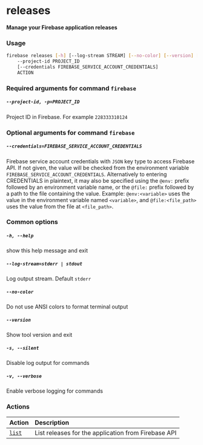 
releases
========


**Manage your Firebase application releases**
### Usage
```bash
firebase releases [-h] [--log-stream STREAM] [--no-color] [--version] [-s] [-v]
    --project-id PROJECT_ID
    [--credentials FIREBASE_SERVICE_ACCOUNT_CREDENTIALS]
    ACTION
```
### Required arguments for command `firebase`

##### `--project-id, -p=PROJECT_ID`


Project ID in Firebase. For example `228333310124`
### Optional arguments for command `firebase`

##### `--credentials=FIREBASE_SERVICE_ACCOUNT_CREDENTIALS`


Firebase service account credentials with `JSON` key type to access Firebase API. If not given, the value will be checked from the environment variable `FIREBASE_SERVICE_ACCOUNT_CREDENTIALS`. Alternatively to entering CREDENTIALS in plaintext, it may also be specified using the `@env:` prefix followed by an environment variable name, or the `@file:` prefix followed by a path to the file containing the value. Example: `@env:<variable>` uses the value in the environment variable named `<variable>`, and `@file:<file_path>` uses the value from the file at `<file_path>`.
### Common options

##### `-h, --help`


show this help message and exit
##### `--log-stream=stderr | stdout`


Log output stream. Default `stderr`
##### `--no-color`


Do not use ANSI colors to format terminal output
##### `--version`


Show tool version and exit
##### `-s, --silent`


Disable log output for commands
##### `-v, --verbose`


Enable verbose logging for commands
### Actions

|Action|Description|
| :--- | :--- |
|[`list`](releases/list.md)|List releases for the application from Firebase API|
